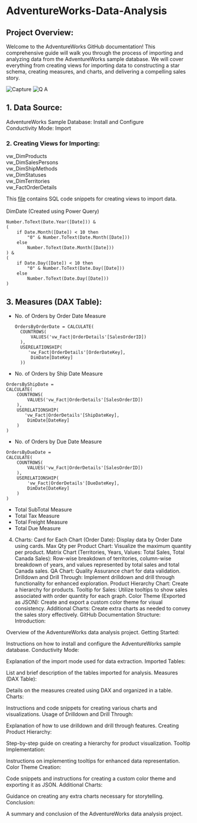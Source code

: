# AdventureWorks-Data-Analysis

## Project Overview:
Welcome to the AdventureWorks GitHub documentation! This comprehensive guide will walk you through the process of importing and analyzing data from the AdventureWorks sample database. We will cover everything from creating views for importing data to constructing a star schema, creating measures, and charts, and delivering a compelling sales story.

![Capture](https://github.com/NouraAlgohary/AdventureWorks-Data-Analysis/assets/103903785/14f320aa-1b88-407f-8b3e-cf06adce2bfe)
![Q A](https://github.com/NouraAlgohary/AdventureWorks-Data-Analysis/assets/103903785/76d44f77-8cb0-4658-9b16-156629d7b469)

## 1. Data Source:
AdventureWorks Sample Database: Install and Configure</br>
Conductivity Mode: Import</br>
### 2. Creating Views for Importing:
vw_DimProducts</br>
vw_DimSalesPersons</br>
vw_DimShipMethods</br>
vw_DimStatuses</br>
vw_DimTerritories</br>
vw_FactOrderDetails</br>

This [file](https://github.com/NouraAlgohary/AdventureWorks-Data-Analysis/tree/main/Queries) contains SQL code snippets for creating views to import data. </br>
</br>
DimDate (Created using Power Query)
```
Number.ToText(Date.Year([Date])) & 
(
    if Date.Month([Date]) < 10 then
        "0" & Number.ToText(Date.Month([Date]))
    else 
        Number.ToText(Date.Month([Date]))
) & 
(
    if Date.Day([Date]) < 10 then
        "0" & Number.ToText(Date.Day([Date]))
    else 
        Number.ToText(Date.Day([Date]))
)
```
## 3. Measures (DAX Table):
- No. of Orders by Order Date Measure
  ```
  OrdersByOrderDate = CALCULATE(
    COUNTROWS(
        VALUES('vw_Fact|OrderDetails'[SalesOrderID])
    ),
    USERELATIONSHIP(
       'vw_Fact|OrderDetails'[OrderDateKey],
        DimDate[DateKey]
    ))
  ```
- No. of Orders by Ship Date Measure
```
OrdersByShipDate = 
CALCULATE(
    COUNTROWS(
        VALUES('vw_Fact|OrderDetails'[SalesOrderID])
    ),
    USERELATIONSHIP(
       'vw_Fact|OrderDetails'[ShipDateKey],
        DimDate[DateKey]
    )
)
```
- No. of Orders by Due Date Measure
```
OrdersByDueDate = 
CALCULATE(
    COUNTROWS(
        VALUES('vw_Fact|OrderDetails'[SalesOrderID])
    ),
    USERELATIONSHIP(
        'vw_Fact|OrderDetails'[DueDateKey],
        DimDate[DateKey]
    )
)
```
- Total SubTotal Measure
- Total Tax Measure
- Total Freight Measure
- Total Due Measure
4. Charts:
Card for Each Chart (Order Date): Display data by Order Date using cards.
Max Qty per Product Chart: Visualize the maximum quantity per product.
Matrix Chart (Territories, Years, Values: Total Sales, Total Canada Sales): Row-wise breakdown of territories, column-wise breakdown of years, and values represented by total sales and total Canada sales.
QA Chart: Quality Assurance chart for data validation.
Drilldown and Drill Through: Implement drilldown and drill through functionality for enhanced exploration.
Product Hierarchy Chart: Create a hierarchy for products.
Tooltip for Sales: Utilize tooltips to show sales associated with order quantity for each graph.
Color Theme (Exported as JSON): Create and export a custom color theme for visual consistency.
Additional Charts: Create extra charts as needed to convey the sales story effectively.
GitHub Documentation Structure:
Introduction:

Overview of the AdventureWorks data analysis project.
Getting Started:

Instructions on how to install and configure the AdventureWorks sample database.
Conductivity Mode:

Explanation of the import mode used for data extraction.
Imported Tables:

List and brief description of the tables imported for analysis.
Measures (DAX Table):

Details on the measures created using DAX and organized in a table.
Charts:

Instructions and code snippets for creating various charts and visualizations.
Usage of Drilldown and Drill Through:

Explanation of how to use drilldown and drill through features.
Creating Product Hierarchy:

Step-by-step guide on creating a hierarchy for product visualization.
Tooltip Implementation:

Instructions on implementing tooltips for enhanced data representation.
Color Theme Creation:

Code snippets and instructions for creating a custom color theme and exporting it as JSON.
Additional Charts:

Guidance on creating any extra charts necessary for storytelling.
Conclusion:

A summary and conclusion of the AdventureWorks data analysis project.
